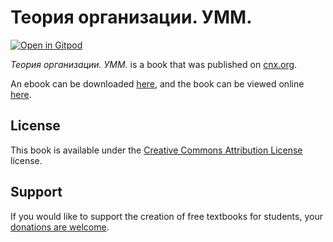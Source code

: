 # Теория организации. УММ.

[![Open in Gitpod](https://gitpod.io/button/open-in-gitpod.svg)](https://gitpod.io/from-referrer/)

_Теория организации. УММ._ is a book that was published on [cnx.org](https://cnx.org/).

An ebook can be downloaded [here](https://github.com/cnx-user-books/cnxbook-teoriia-organizatsii-umm/releases/latest), and the book can be viewed online [here](https://github.com/cnx-user-books/cnxbook-teoriia-organizatsii-umm/releases/latest).

## License
This book is available under the [Creative Commons Attribution License](./LICENSE) license.

## Support
If you would like to support the creation of free textbooks for students, your [donations are welcome](https://riceconnect.rice.edu/donation/support-openstax-banner).
